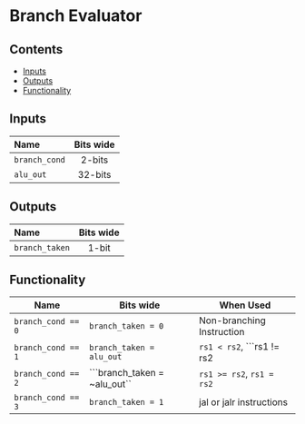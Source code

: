 # Branch Evaluator #


## Contents
* [Inputs](#inputs)
* [Outputs](#outputs)
* [Functionality](#functionality)

## Inputs
|Name|Bits wide|
|:---|:---:|
|```branch_cond```|2-bits|
|```alu_out```|32-bits|

## Outputs
|Name|Bits wide|
|:---|:---:|
|```branch_taken```|1-bit|

## Functionality
  |Name|Bits wide|When Used|
  |---|---|---|
  |```branch_cond == 0```|```branch_taken = 0```| Non-branching Instruction|
  |```branch_cond == 1```|```branch_taken = alu_out```| ```rs1 < rs2```, ```rs1 != rs2|
  |```branch_cond == 2```|```branch_taken = ~alu_out``| ```rs1 >= rs2```, ```rs1 = rs2```|
  |```branch_cond == 3```|```branch_taken = 1```| jal or jalr instructions|
